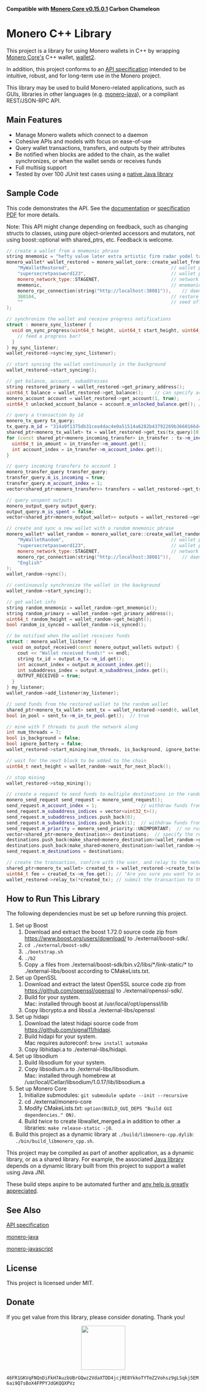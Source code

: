 **Compatible with [Monero Core v0.15.0.1](https://web.getmonero.org/downloads/) Carbon Chameleon**

# Monero C++ Library

This project is a library for using Monero wallets in C++ by wrapping [Monero Core's](https://github.com/monero-project/monero) C++ wallet, [wallet2](https://github.com/monero-project/monero/blob/master/src/wallet/wallet2.h).

In addition, this project conforms to an [API specification](http://moneroecosystem.org/monero-java/monero-spec.pdf) intended to be intuitive, robust, and for long-term use in the Monero project.

This library may be used to build Monero-related applications, such as GUIs, libraries in other languages (e.g. [monero-java](https://github.com/monero-ecosystem/monero-java)), or a compliant REST/JSON-RPC API.

## Main Features

- Manage Monero wallets which connect to a daemon
- Cohesive APIs and models with focus on ease-of-use
- Query wallet transactions, transfers, and outputs by their attributes
- Be notified when blocks are added to the chain, as the wallet synchronizes, or when the wallet sends or receives funds
- Full multisig support
- Tested by over 100 JUnit test cases using a [native Java library](https://github.com/monero-ecosystem/monero-java)

## Sample Code

This code demonstrates the API.  See the [documentation](https://woodser.github.io/monero-cpp-library/annotated.html) or [specification PDF](http://moneroecosystem.org/monero-java/monero-spec.pdf) for more details.

Note: This API might change depending on feedback, such as changing structs to classes, using pure object-oriented accessors and mutators, not using boost::optional with shared_ptrs, etc.  Feedback is welcome.

```c++
// create a wallet from a mnemonic phrase
string mnemonic = "hefty value later extra artistic firm radar yodel talent future fungal nutshell because sanity awesome nail unjustly rage unafraid cedar delayed thumbs comb custom sanity";
monero_wallet* wallet_restored = monero_wallet_core::create_wallet_from_mnemonic(
    "MyWalletRestored",                               		// wallet path and name
    "supersecretpassword123",                         		// wallet password
    monero_network_type::STAGENET,                    		// network type
    mnemonic,                                         		// mnemonic phrase
    monero_rpc_connection(string("http://localhost:38081")),	// daemon connection
    380104,                                           		// restore height
    ""                                                		// seed offset
);

// synchronize the wallet and receive progress notifications
struct : monero_sync_listener {
  void on_sync_progress(uint64_t height, uint64_t start_height, uint64_t end_height, double percent_done, const string& message) {
    // feed a progress bar?
  }
} my_sync_listener;
wallet_restored->sync(my_sync_listener);

// start syncing the wallet continuously in the background
wallet_restored->start_syncing();

// get balance, account, subaddresses
string restored_primary = wallet_restored->get_primary_address();
uint64_t balance = wallet_restored->get_balance();    // can specify account and subaddress indices
monero_account account = wallet_restored->get_account(1, true);       // get account with subaddresses
uint64_t unlocked_account_balance = account.m_unlocked_balance.get(); // get boost::optional value

// query a transaction by id
monero_tx_query tx_query;
tx_query.m_id = "314a0f1375db31cea4dac4e0a51514a6282b43792269b3660166d4d2b46437ca";
shared_ptr<monero_tx_wallet> tx = wallet_restored->get_txs(tx_query)[0];
for (const shared_ptr<monero_incoming_transfer> in_transfer : tx->m_incoming_transfers) {
  uint64_t in_amount = in_transfer->m_amount.get();
  int account_index = in_transfer->m_account_index.get();
}

// query incoming transfers to account 1
monero_transfer_query transfer_query;
transfer_query.m_is_incoming = true;
transfer_query.m_account_index = 1;
vector<shared_ptr<monero_transfer>> transfers = wallet_restored->get_transfers(transfer_query);

// query unspent outputs
monero_output_query output_query;
output_query.m_is_spent = false;
vector<shared_ptr<monero_output_wallet>> outputs = wallet_restored->get_outputs(output_query);

// create and sync a new wallet with a random mnemonic phrase
monero_wallet* wallet_random = monero_wallet_core::create_wallet_random(
    "MyWalletRandom",                                 		// wallet path and name
    "supersecretpassword123",                         		// wallet password
    monero_network_type::STAGENET,                    		// network type
    monero_rpc_connection(string("http://localhost:38081")),	// daemon connection
    "English"
);
wallet_random->sync();

// continuously synchronize the wallet in the background
wallet_random->start_syncing();

// get wallet info
string random_mnemonic = wallet_random->get_mnemonic();
string random_primary = wallet_random->get_primary_address();
uint64_t random_height = wallet_random->get_height();
bool random_is_synced = wallet_random->is_synced();

// be notified when the wallet receives funds
struct : monero_wallet_listener {
  void on_output_received(const monero_output_wallet& output) {
    cout << "Wallet received funds!" << endl;
    string tx_id = output.m_tx->m_id.get();
    int account_index = output.m_account_index.get();
    int subaddress_index = output.m_subaddress_index.get();
    OUTPUT_RECEIVED = true;
  }
} my_listener;
wallet_random->add_listener(my_listener);

// send funds from the restored wallet to the random wallet
shared_ptr<monero_tx_wallet> sent_tx = wallet_restored->send(0, wallet_random->get_address(1, 0), 50000).m_txs[0];
bool in_pool = sent_tx->m_in_tx_pool.get();  // true

// mine with 7 threads to push the network along
int num_threads = 7;
bool is_background = false;
bool ignore_battery = false;
wallet_restored->start_mining(num_threads, is_background, ignore_battery);

// wait for the next block to be added to the chain
uint64_t next_height = wallet_random->wait_for_next_block();

// stop mining
wallet_restored->stop_mining();

// create a request to send funds to multiple destinations in the random wallet
monero_send_request send_request = monero_send_request();
send_request.m_account_index = 1;                // withdraw funds from this account
send_request.m_subaddress_indices = vector<uint32_t>();
send_request.m_subaddress_indices.push_back(0);
send_request.m_subaddress_indices.push_back(1);  // withdraw funds from these subaddresses within the account
send_request.m_priority = monero_send_priority::UNIMPORTANT;  // no rush
vector<shared_ptr<monero_destination>> destinations;  // specify the recipients and their amounts
destinations.push_back(make_shared<monero_destination>(wallet_random->get_address(1, 0), 50000));
destinations.push_back(make_shared<monero_destination>(wallet_random->get_address(2, 0), 50000));
send_request.m_destinations = destinations;

// create the transaction, confirm with the user, and relay to the network
shared_ptr<monero_tx_wallet> created_tx = wallet_restored->create_tx(send_request).m_txs[0];
uint64_t fee = created_tx->m_fee.get(); // "Are you sure you want to send ...?"
wallet_restored->relay_tx(*created_tx); // submit the transaction to the Monero network which will notify the recipient wallet
```

## How to Run This Library

The following dependencies must be set up before running this project.

1. Set up Boost
    1. Download and extract the boost 1.72.0 source code zip from https://www.boost.org/users/download/ to ./external/boost-sdk/.
    2. `cd ./external/boost-sdk/`
    3. `./bootstrap.sh`
    4. `./b2`
    5. Copy .a files from ./external/boost-sdk/bin.v2/libs/\*/link-static/\* to ./external-libs/boost according to CMakeLists.txt.
2. Set up OpenSSL
    1. Download and extract the latest OpenSSL source code zip from https://github.com/openssl/openssl to ./external/openssl-sdk/.
    2. Build for your system.<br>
       Mac: installed through boost at /usr/local/opt/openssl/lib
    3. Copy libcrypto.a and libssl.a ./external-libs/openssl
3. Set up hidapi
    1. Download the latest hidapi source code from https://github.com/signal11/hidapi.
    2. Build hidapi for your system.<br>
       Mac requires autoreconf: `brew install automake`
    3. Copy libhidapi.a to ./external-libs/hidapi.
4. Set up libsodium
    1. Build libsodium for your system.
    2. Copy libsodium.a to ./external-libs/libsodium.<br>
       Mac: installed through homebrew at /usr/local/Cellar/libsodium/1.0.17/lib/libsodium.a
5. Set up Monero Core
    1. Initialize submodules: `git submodule update --init --recursive`
    2. cd ./external/monero-core
    3. Modify CMakeLists.txt: `option(BUILD_GUI_DEPS "Build GUI dependencies." ON)`.
    4. Build twice to create libwallet_merged.a in addition to other .a libraries: `make release-static -j8`.
6. Build this project as a dynamic library at `./build/libmonero-cpp.dylib`: `./bin/build_libmonero_cpp.sh`.
       
This project may be compiled as part of another application, as a dynamic library, or as a shared library.  For example, the associated [Java library](https://github.com/monero-ecosystem/monero-java-rpc) depends on a dynamic library built from this project to support a wallet using Java JNI.

These build steps aspire to be automated further and [any help is greatly appreciated](https://github.com/woodser/monero-cpp-library/issues/1).

## See Also

[API specification](http://moneroecosystem.org/monero-java/monero-spec.pdf)

[monero-java](https://github.com/monero-ecosystem/monero-java)

[monero-javascript](https://github.com/monero-ecosystem/monero-javascript)

## License

This project is licensed under MIT.

## Donate

If you get value from this library, please consider donating.  Thank you!

<p align="center">
	<img src="donate.png" width="115" height="115"/>
</p>

`46FR1GKVqFNQnDiFkH7AuzbUBrGQwz2VdaXTDD4jcjRE8YkkoTYTmZ2Vohsz9gLSqkj5EM6ai9Q7sBoX4FPPYJdGKQQXPVz`